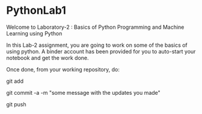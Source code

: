 # PythonLab1
Welcome to Laboratory-2 : Basics of Python Programming and Machine Learning using Python

In this Lab-2 assignment, you are going to work on some of the basics of using python.
A binder account has been provided for you to auto-start your notebook and get the work done.

Once done, from your working repository, do:

git add

git commit -a -m "some message with the updates you made"

git push
